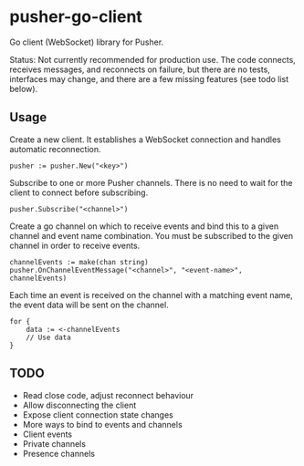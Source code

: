 pusher-go-client
================

Go client (WebSocket) library for Pusher.

Status: Not currently recommended for production use. The code connects, receives messages, and reconnects on failure, but there are no tests, interfaces may change, and there are a few missing features (see todo list below).

## Usage

Create a new client. It establishes a WebSocket connection and handles automatic reconnection.

	pusher := pusher.New("<key>")

Subscribe to one or more Pusher channels. There is no need to wait for the client to connect before subscribing.

	pusher.Subscribe("<channel>")

Create a go channel on which to receive events and bind this to a given channel and event name combination. You must be subscribed to the given channel in order to receive events.

	channelEvents := make(chan string)
	pusher.OnChannelEventMessage("<channel>", "<event-name>", channelEvents)

Each time an event is received on the channel with a matching event name, the event data will be sent on the channel.

	for {
		data := <-channelEvents
		// Use data
	}

## TODO

* Read close code, adjust reconnect behaviour
* Allow disconnecting the client
* Expose client connection state changes
* More ways to bind to events and channels
* Client events
* Private channels
* Presence channels
